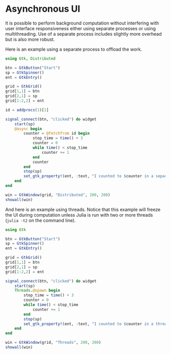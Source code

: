 # Asynchronous UI

It is possible to perform background computation without interfering with user interface
responsiveness either using separate processes or using multithreading. Use of a separate
process includes slightly more overhead but is also more robust.

Here is an example using a separate process to offload the work.

```julia
using Gtk, Distributed

btn = GtkButton("Start")
sp = GtkSpinner()
ent = GtkEntry()

grid = GtkGrid()
grid[1,1] = btn
grid[2,1] = sp
grid[1:2,2] = ent

id = addprocs(1)[1]

signal_connect(btn, "clicked") do widget
    start(sp)
    @async begin
        counter = @fetchfrom id begin
            stop_time = time() + 3
            counter = 0
            while time() < stop_time
                counter += 1
            end
            counter
        end
        stop(sp)
        set_gtk_property!(ent, :text, "I counted to $counter in a separate process!")
    end
end

win = GtkWindow(grid, "Distributed", 200, 200)
showall(win)
```

And here is an example using threads. Notice that this example will freeze the UI during
computation unless Julia is run with two or more threads (`julia -t2` on the command line).

```julia
using Gtk

btn = GtkButton("Start")
sp = GtkSpinner()
ent = GtkEntry()

grid = GtkGrid()
grid[1,1] = btn
grid[2,1] = sp
grid[1:2,2] = ent

signal_connect(btn, "clicked") do widget
    start(sp)
    Threads.@spawn begin
        stop_time = time() + 3
        counter = 0
        while time() < stop_time
            counter += 1
        end
        stop(sp)
        set_gtk_property!(ent, :text, "I counted to $counter in a thread!")
    end
end

win = GtkWindow(grid, "Threads", 200, 200)
showall(win)
```
